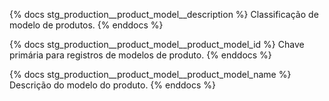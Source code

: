 {% docs stg_production__product_model__description %}
Classificação de modelo de produtos.
{% enddocs %}

{% docs stg_production__product_model__product_model_id %}
Chave primária para registros de modelos de produto.
{% enddocs %}

{% docs stg_production__product_model__product_model_name %}
Descrição do modelo do produto.
{% enddocs %}
